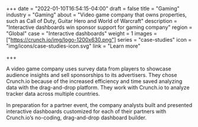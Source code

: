 +++
date = "2022-01-10T16:54:15-04:00"
draft = false
title = "Gaming"
industry = "Gaming"
about = "Video game company that owns properties, such as Call of Duty, Guitar Hero and World of Warcraft"
description = "Interactive dashboards win sponsor support for gaming company"
region = "Global"
case = "Interactive dashboards"
weight = 1
images = ["https://crunch.io/img/logo-1200x630.png"]
series = "case-studies"
icon = "img/icons/case-studies-icon.svg"
link = "Learn more"

+++

A video game company uses survey data from players to showcase audience insights and sell sponsorships to its advertisers. <span class="highlight">They chose Crunch.io because of the <span class="font-italic">increased efficiency</span> and <span class="font-italic">time saved</span></span> analyzing data with the drag-and-drop platform. They work with Crunch.io to analyze tracker data across multiple countries.

In preparation for a partner event, the company analysts built and presented interactive dashboards customized for each of their partners with Crunch.io’s no-coding, drag-and-drop dashboard builder.
